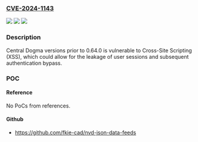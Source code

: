 ### [CVE-2024-1143](https://cve.mitre.org/cgi-bin/cvename.cgi?name=CVE-2024-1143)
![](https://img.shields.io/static/v1?label=Product&message=Central%20Dogma&color=blue)
![](https://img.shields.io/static/v1?label=Version&message=0.63.3%3C%200.64.0%20&color=brighgreen)
![](https://img.shields.io/static/v1?label=Vulnerability&message=na&color=brighgreen)

### Description

Central Dogma versions prior to 0.64.0 is vulnerable to Cross-Site Scripting (XSS), which could allow for the leakage of user sessions and subsequent authentication bypass.

### POC

#### Reference
No PoCs from references.

#### Github
- https://github.com/fkie-cad/nvd-json-data-feeds

